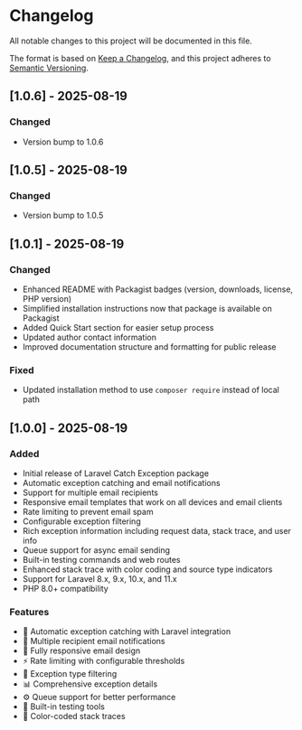 # Changelog

All notable changes to this project will be documented in this file.

The format is based on [Keep a Changelog](https://keepachangelog.com/en/1.0.0/),
and this project adheres to [Semantic Versioning](https://semver.org/spec/v2.0.0.html).

## [1.0.6] - 2025-08-19

### Changed
- Version bump to 1.0.6

## [1.0.5] - 2025-08-19

### Changed
- Version bump to 1.0.5

## [1.0.1] - 2025-08-19

### Changed
- Enhanced README with Packagist badges (version, downloads, license, PHP version)
- Simplified installation instructions now that package is available on Packagist
- Added Quick Start section for easier setup process
- Updated author contact information
- Improved documentation structure and formatting for public release

### Fixed
- Updated installation method to use `composer require` instead of local path

## [1.0.0] - 2025-08-19

### Added
- Initial release of Laravel Catch Exception package
- Automatic exception catching and email notifications
- Support for multiple email recipients
- Responsive email templates that work on all devices and email clients
- Rate limiting to prevent email spam
- Configurable exception filtering
- Rich exception information including request data, stack trace, and user info
- Queue support for async email sending
- Built-in testing commands and web routes
- Enhanced stack trace with color coding and source type indicators
- Support for Laravel 8.x, 9.x, 10.x, and 11.x
- PHP 8.0+ compatibility

### Features
- 🚨 Automatic exception catching with Laravel integration
- 📧 Multiple recipient email notifications
- 📱 Fully responsive email design
- ⚡ Rate limiting with configurable thresholds  
- 🔧 Exception type filtering
- 📊 Comprehensive exception details
- ⚙️ Queue support for better performance
- 🧪 Built-in testing tools
- 🎨 Color-coded stack traces
